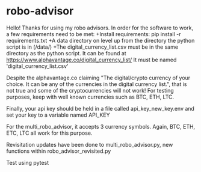 # robo-advisor

Hello! Thanks for using my robo advisors. In order for the software to work, a few requirements need to be met:
	+Install requirements: pip install -r requirements.txt
	+A data directory on level up from the directory the python script is in (/data/)
	+The digital_currency_list.csv must be in the same directory as the python script. It can be found at https://www.alphavantage.co/digital_currency_list/
		It must be named 'digital_currency_list.csv'

Despite the alphavantage.co claiming "The digital/crypto currency of your choice. It can be any of the currencies in the digital currency list.", that is not true and some of the cryptocurrencies will not work! For testing purposes, keep with well known currencies such as BTC, ETH, LTC.

Finally, your api key should be held in a file called api_key_new_key.env and set your key to a variable named API_KEY

For the multi_robo_advisor, it accepts 3 currency symbols. Again, BTC, ETH, ETC, LTC all work for this purpose. 

Revisitation updates have been done to multi_robo_advisor.py, new functions within robo_advisor_revisited.py

Test using pytest